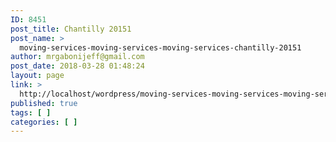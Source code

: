 ```yaml
---
ID: 8451
post_title: Chantilly 20151
post_name: >
  moving-services-moving-services-moving-services-chantilly-20151
author: mrgabonijeff@gmail.com
post_date: 2018-03-28 01:48:24
layout: page
link: >
  http://localhost/wordpress/moving-services-moving-services-moving-services-chantilly-20151/
published: true
tags: [ ]
categories: [ ]
---
```

